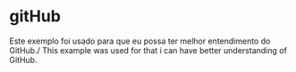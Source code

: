 # gitHub
Este exemplo foi usado para que eu possa ter melhor entendimento do GitHub./
This example was used for that i can have better understanding of GitHub.
